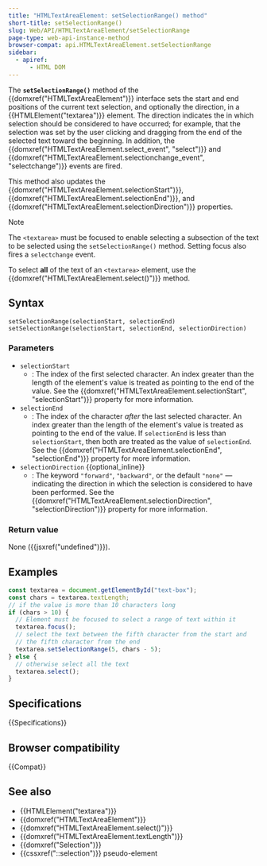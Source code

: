 ```yaml
---
title: "HTMLTextAreaElement: setSelectionRange() method"
short-title: setSelectionRange()
slug: Web/API/HTMLTextAreaElement/setSelectionRange
page-type: web-api-instance-method
browser-compat: api.HTMLTextAreaElement.setSelectionRange
sidebar:
  - apiref:
      - HTML DOM
---
```


The **`setSelectionRange()`** method of the {{domxref("HTMLTextAreaElement")}} interface sets the start and end positions of the current text selection, and optionally the direction, in a {{HTMLElement("textarea")}} element. The direction indicates the in which selection should be considered to have occurred; for example, that the selection was set by the user clicking and dragging from the end of the selected text toward the beginning. In addition, the {{domxref("HTMLTextAreaElement.select_event", "select")}} and {{domxref("HTMLTextAreaElement.selectionchange_event", "selectchange")}} events are fired.

This method also updates the {{domxref("HTMLTextAreaElement.selectionStart")}}, {{domxref("HTMLTextAreaElement.selectionEnd")}}, and {{domxref("HTMLTextAreaElement.selectionDirection")}} properties.

> [!NOTE]
> The `<textarea>` must be focused to enable selecting a subsection of the text to be selected using the `setSelectionRange()` method. Setting focus also fires a `selectchange` event.

To select **all** of the text of an `<textarea>` element, use the {{domxref("HTMLTextAreaElement.select()")}} method.

## Syntax

```js-nolint
setSelectionRange(selectionStart, selectionEnd)
setSelectionRange(selectionStart, selectionEnd, selectionDirection)
```

### Parameters

- `selectionStart`
  - : The index of the first selected character. An index greater than the length of the element's value is treated as pointing to the end of the value. See the {{domxref("HTMLTextAreaElement.selectionStart", "selectionStart")}} property for more information.
- `selectionEnd`
  - : The index of the character _after_ the last selected character. An index greater than the length of the element's value is treated as pointing to the end of the value. If `selectionEnd` is less than `selectionStart`, then both are treated as the value of `selectionEnd`. See the {{domxref("HTMLTextAreaElement.selectionEnd", "selectionEnd")}} property for more information.
- `selectionDirection` {{optional_inline}}
  - : The keyword `"forward"`, `"backward"`, or the default `"none"` — indicating the direction in which the selection is considered to have been performed. See the {{domxref("HTMLTextAreaElement.selectionDirection", "selectionDirection")}} property for more information.

### Return value

None ({{jsxref("undefined")}}).

## Examples

```js
const textarea = document.getElementById("text-box");
const chars = textarea.textLength;
// if the value is more than 10 characters long
if (chars > 10) {
  // Element must be focused to select a range of text within it
  textarea.focus();
  // select the text between the fifth character from the start and
  // the fifth character from the end
  textarea.setSelectionRange(5, chars - 5);
} else {
  // otherwise select all the text
  textarea.select();
}
```

## Specifications

{{Specifications}}

## Browser compatibility

{{Compat}}

## See also

- {{HTMLElement("textarea")}}
- {{domxref("HTMLTextAreaElement")}}
- {{domxref("HTMLTextAreaElement.select()")}}
- {{domxref("HTMLTextAreaElement.textLength")}}
- {{domxref("Selection")}}
- {{cssxref("::selection")}} pseudo-element
